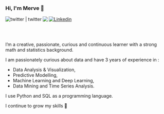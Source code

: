 ### Hi, I'm Merve :fairy:	
[![Linkedin](https://img.shields.io/badge/LinkedIn-0077B5?style=for-the-badge&logo=linkedin&logoColor=whiteg)](https://www.linkedin.com/in/merve-gunak)
[<img align="left" alt="twitter | twitter" src="https://img.shields.io/badge/Twitter-1DA1F2?style=for-the-badge&logo=twitter&logoColor=white" />][twitter]
[<img align="left" src="https://img.shields.io/badge/Gmail-D14836?style=for-the-badge&logo=gmail&logoColor=white" />][gmail]

<br />

[twitter]: https://twitter.com/mervgunak
[gmail]: mailto:mervegunak@gmail.com

<br />

I’m a creative, passionate, curious and continuous learner with a strong math and statistics background. 

I am passionately curious about data and have 3 years of experience in :

* Data Analysis & Visualization,
* Predictive Modelling,
* Machine Learning and Deep Learning,
* Data Mining and Time Series Analysis.

I use Python and SQL as a programming language.

I continue to grow my skills :bee:

